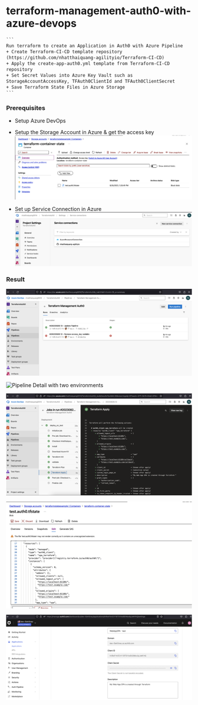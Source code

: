 # terraform-management-auth0-with-azure-devops
    ```
    Run terraform to create an Application in Auth0 with Azure Pipeline
    + Create Terraform-CI-CD template repository (https://github.com/nhatthaiquang-agilityio/Terraform-CI-CD)
    + Apply the create-app-auth0.yml template from Terraform-CI-CD repository
    + Set Secret Values into Azure Key Vault such as StorageAccountAccessKey, TFAuth0ClientId and TFAuth0ClientSecret
    + Save Terraform State Files in Azure Storage
    ```

### Prerequisites
+ Setup Azure DevOps

+ Setup the Storage Account in Azure & get the access key
![Container State](./images/container-state.png)

+ Set up Service Connection in Azure 
![Service Connection](./images/service-connection-azure.png)

### Result

![Pipeline Overview](./images/pipeline-overview.png)

![Pipeline Detail with two environments](./images/Pipeline-Details.png)

![Pipeline Detail](./images/pipeline-detail.png)

![Azure Storage](./images/view-tfstate.png)

![Auth0](./images/auth0.png)

